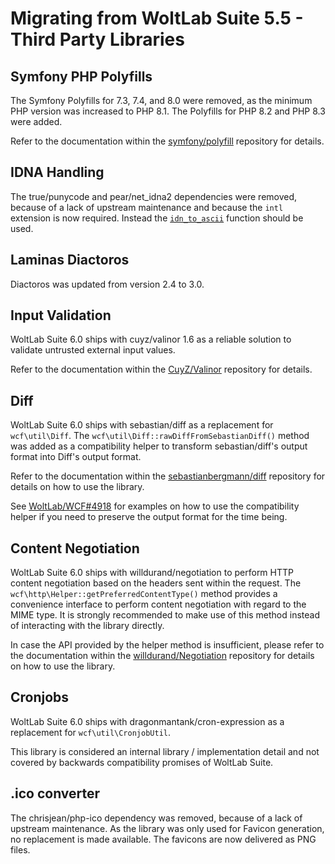 # Migrating from WoltLab Suite 5.5 - Third Party Libraries

## Symfony PHP Polyfills

The Symfony Polyfills for 7.3, 7.4, and 8.0 were removed, as the minimum PHP version was increased to PHP 8.1.
The Polyfills for PHP 8.2 and PHP 8.3 were added.

Refer to the documentation within the [symfony/polyfill](https://github.com/symfony/polyfill/) repository for details.

## IDNA Handling

The true/punycode and pear/net_idna2 dependencies were removed, because of a lack of upstream maintenance and because the `intl` extension is now required.
Instead the [`idn_to_ascii`](https://www.php.net/manual/en/function.idn-to-ascii.php) function should be used.

## Laminas Diactoros

Diactoros was updated from version 2.4 to 3.0.

## Input Validation

WoltLab Suite 6.0 ships with cuyz/valinor 1.6 as a reliable solution to validate untrusted external input values.

Refer to the documentation within the [CuyZ/Valinor](https://github.com/CuyZ/Valinor) repository for details.

## Diff

WoltLab Suite 6.0 ships with sebastian/diff as a replacement for `wcf\util\Diff`.
The `wcf\util\Diff::rawDiffFromSebastianDiff()` method was added as a compatibility helper to transform sebastian/diff's output format into Diff's output format.

Refer to the documentation within the [sebastianbergmann/diff](https://github.com/sebastianbergmann/diff) repository for details on how to use the library.

See [WoltLab/WCF#4918](https://github.com/WoltLab/WCF/pull/4918) for examples on how to use the compatibility helper if you need to preserve the output format for the time being.

## Content Negotiation

WoltLab Suite 6.0 ships with willdurand/negotiation to perform HTTP content negotiation based on the headers sent within the request.
The `wcf\http\Helper::getPreferredContentType()` method provides a convenience interface to perform content negotiation with regard to the MIME type.
It is strongly recommended to make use of this method instead of interacting with the library directly.

In case the API provided by the helper method is insufficient, please refer to the documentation within the [willdurand/Negotiation](https://github.com/willdurand/Negotiation) repository for details on how to use the library.

## Cronjobs

WoltLab Suite 6.0 ships with dragonmantank/cron-expression as a replacement for `wcf\util\CronjobUtil`.

This library is considered an internal library / implementation detail and not covered by backwards compatibility promises of WoltLab Suite.

## .ico converter

The chrisjean/php-ico dependency was removed, because of a lack of upstream maintenance.
As the library was only used for Favicon generation, no replacement is made available.
The favicons are now delivered as PNG files.
